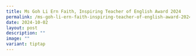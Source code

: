 ```yaml
---
title: Ms Goh Li Ern Faith, Inspiring Teacher of English Award 2024
permalink: /ms-goh-li-ern-faith-inspiring-teacher-of-english-award-2024/
date: 2024-10-02
layout: post
description: ""
image: ""
variant: tiptap
---
```

